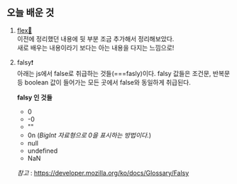 ## 오늘 배운 것 
1. [flex🐍](https://www.notion.so/cnri/CSS-0bc1658e2796452cb0a630f6c8516793#398c8d07ce774990a4ae13b72c543a13)   
  이전에 정리했던 내용에 뒷 부분 조금 추가해서 정리해보았다.   
  새로 배우는 내용이라기 보다는 아는 내용을 다지는 느낌으로! 

2. falsy❗   
  아래는 js에서 false로 취급하는 것들(===fasly)이다.
  falsy 값들은 조건문, 반복문 등 boolean 값이 들어가는 모든 곳에서 false와 동일하게 취급된다.  
    
    **falsy 인 것들**
    - 0
    - -0
    - ""
    - 0n (*BigInt 자료형으로 0을 표시하는 방법이다.*)
    - null
    - undefined
    - NaN
 
    *참고* : 
    https://developer.mozilla.org/ko/docs/Glossary/Falsy
